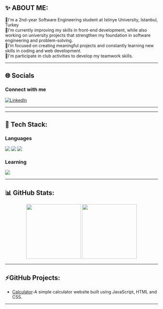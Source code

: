 ## ✨ ABOUT ME:
🏫I'm a 2nd-year Software Engineering student at Istinye University, Istanbul, Turkey <br>
🔭I'm currently improving my skills in front-end development, while also working on university projects that strengthen my foundation in software engineering and problem-solving.<br>
🚀I’m focused on creating meaningful projects and constantly learning new skills in coding and web development.<br>
🤝I'm participate in club activities to develop my teamwork skills.

---

## 🌐 Socials
### Connect with me
[![LinkedIn](https://img.shields.io/badge/LinkedIn-%230077B5.svg?style=for-the-badge&logo=linkedin&logoColor=white)](https://www.linkedin.com/in/busraceylan10/)

---

---

## 🚀 Tech Stack:
  ### Languages
  <!-- Diller -->
  <img src="https://img.shields.io/badge/C-00599C?style=for-the-badge&logo=c&logoColor=white"/>
  <img src="https://img.shields.io/badge/C++-00599C?style=for-the-badge&logo=cplusplus&logoColor=white"/>
  <img src="https://img.shields.io/badge/JavaScript-F7DF1E?style=for-the-badge&logo=javascript&logoColor=black"/>
  
  ### Learning
  
  <img src="https://img.shields.io/badge/Python-FFE873?style=for-the-badge&logo=python&logoColor=white"/>


---
## 📊 GitHub Stats:
<p align="center">
  <img src="https://github-readme-stats.vercel.app/api?username=busracode&show_icons=true&theme=radical" height="180"/>
  <img src="https://github-readme-stats.vercel.app/api/top-langs/?username=busracode&layout=compact&theme=radical" height="180"/>
</p>

---
## ⚡GitHub Projects:
- [Calculator](https://github.com/busracode/Hesap-Makinesi)-A simple calculator website built using JavaScript, HTML and CSS.

---




<!--
**busracode/busracode** is a ✨ _special_ ✨ repository because its `README.md` (this file) appears on your GitHub profile.

Here are some ideas to get you started:

- 🔭 I’m currently working on ...
- 🌱 I’m currently learning ...
- 👯 I’m looking to collaborate on ...
- 🤔 I’m looking for help with ...
- 💬 Ask me about ...
- 📫 How to reach me: ...
- 😄 Pronouns: ...
- ⚡ Fun fact: ...
-->
